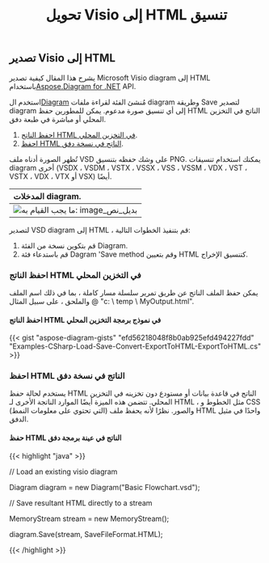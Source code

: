 ﻿---
title:  تحويل Visio إلى HTML تنسيق
linktitle: حوّل Visio إلى HTML
type: docs
weight: 30
url: /ar/net/convert-visio-to-html/
description: يوضح لك هذا الموضوع كيفية السماح Aspose.Diagram بتحويل Visio إلى تنسيقات html. حول VSD، VSS، VDW، VST، VSDX، VSSX، VSTX، VSDM، VSTM،VSSM إلى html ببضع سطور من التعليمات البرمجية.
---
## **تصدير Visio إلى HTML**
 يشرح هذا المقال كيفية تصدير Microsoft Visio diagram إلى HTML باستخدام[Aspose.Diagram for .NET](https://products.aspose.com/diagram/net/) API.

 استخدم ال[Diagram](http://www.aspose.com/api/net/diagram/aspose.diagram/diagram) مُنشئ الفئة لقراءة ملفات diagram وطريقة Save لتصدير diagram إلى أي تنسيق صورة مدعوم. يمكن للمطورين حفظ HTML الناتج في التخزين المحلي أو مباشرة في طبعة دفق.

1. [احفظ الناتج HTML في التخزين المحلي](https://docs.aspose.com/diagram/net/convert-visio-to-html/#save-resultant-html-in-the-local-storage).
1. [احفظ HTML الناتج في نسخة دفق](https://docs.aspose.com/diagram/net/convert-visio-to-html/#save-resultant-html-in-a-stream-instance).

تُظهر الصورة أدناه ملف VSD على وشك حفظه بتنسيق PNG. يمكنك استخدام تنسيقات diagram أخرى (VSDX ، VSDM ، VSTX ، VSSX ، VSS ، VSSM ، VDX ، VST ، VSTX ، VDX ، VTX أو VSX) أيضًا.

|**المدخلات diagram.**|
|:- |
|![ما يجب القيام به: image_بديل_نص](how-to-convert-a-visio-diagram_6.png)|
لتصدير VSD diagram إلى HTML ، قم بتنفيذ الخطوات التالية:

1. قم بتكوين نسخة من الفئة Diagram.
1. قم باستدعاء فئة Dagram 'Save method وقم بتعيين HTML كتنسيق الإخراج.
### **احفظ الناتج HTML في التخزين المحلي**
يمكن حفظ الملف الناتج عن طريق تمرير سلسلة مسار كاملة ، بما في ذلك اسم الملف والملحق ، على سبيل المثال @ "c: \ temp \ MyOutput.html".
#### **احفظ الناتج HTML في نموذج برمجة التخزين المحلي**
{{< gist "aspose-diagram-gists" "efd56218048f8b0ab925efd494227fdd" "Examples-CSharp-Load-Save-Convert-ExportToHTML-ExportToHTML.cs" >}}



### **احفظ HTML الناتج في نسخة دفق**
يستخدم لحالة حفظ HTML الناتج في قاعدة بيانات أو مستودع دون تخزينه في التخزين المحلي. تتضمن هذه الميزة أيضًا الموارد الناتجة الأخرى لـ HTML ، مثل الخطوط و CSS (التي تحتوي على معلومات النمط) والصور. نظرًا لأنه يحفظ ملف HTML واحدًا في مثيل الدفق.
#### **حفظ HTML الناتج في عينة برمجة دفق**
{{< highlight "java" >}}

 // Load an existing visio diagram

Diagram diagram = new Diagram("Basic Flowchart.vsd");

// Save resultant HTML directly to a stream

MemoryStream stream = new MemoryStream();

diagram.Save(stream, SaveFileFormat.HTML);



{{< /highlight >}}
